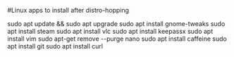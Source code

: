 #Linux apps to install after distro-hopping

sudo apt update && sudo apt upgrade
sudo apt install gnome-tweaks
sudo apt install steam
sudo apt install vlc
sudo apt install keepassx
sudo apt install vim
sudo apt-get remove --purge nano
sudo apt install caffeine
sudo apt install git
sudo apt install curl
